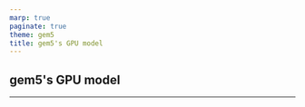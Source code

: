 ```yaml
---
marp: true
paginate: true
theme: gem5
title: gem5's GPU model
---
```


<!-- _class: title -->

## gem5's GPU model

---
